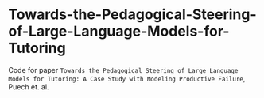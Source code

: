 # Towards-the-Pedagogical-Steering-of-Large-Language-Models-for-Tutoring
Code for paper `Towards the Pedagogical Steering of Large Language Models for Tutoring: A Case Study with Modeling Productive Failure`, Puech et. al.
